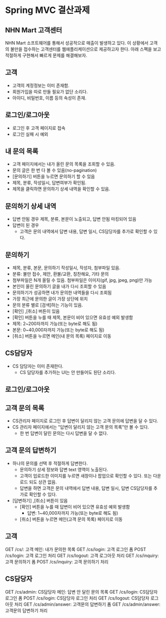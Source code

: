 # Spring MVC 결산과제

## NHN Mart 고객센터
NHN Mart 소프트웨어를 통해서 성공적으로 매출이 발생하고 있다.
이 상황에서 고객의 불만을 접수하는 고객센터를 웹애플리케이션으로 제공하고자 한다.
아래 스펙을 보고 적절하게 구현해서 빠르게 문제를 해결해보자.

## 고객
- 고객의 계정정보는 이미 존재함.
- 회원가입을 따로 만들 필요가 없단 소리다.
- 아이디, 비밀번호, 이름 등의 속성이 존재.

## 로그인/로그아웃
- 로그인 후 고객 페이지로 접속
- 로그인 실패 시 예외

## 내 문의 목록
- 고객 페이지에서는 내가 올린 문의 목록을 조회할 수 있음.
- 문의 글은 한 번 다 볼 수 있음(no-pagination)
- [문의하기] 버튼을 누르면 문의하기 할 수 있음
- 제목, 분류, 작성일시, 답변여부가 확인됨.
- 제목을 클릭하면 문의하기 상세 내역을 확인할 수 있음.

## 문의하기 상세 내역
- 답변 안됨 경우 제목, 분류, 본문이 노출되고, 답변 안됨 마킹되어 있음
- 답변이 된 경우
  - 고객은 문의 내역에서 답변 내용, 답변 일시, CS담당자를 추가로 확인할 수 있다. 

## 문의하기
- 제목, 분류, 본문, 문의하기 작성일시, 작성자, 첨부파일 있음.
- 분류: 불만 접수, 제안, 환불/교환, 칭찬해요, 기타 문의
- 첨부파일은 N개 올릴 수 있음. 첨부파일은 이미지(gif, jpg, jpeg, png)만 가능
- 본인이 올린 문의하기 글을 내가 다시 조회할 수 있음
- 문의하기가 성공하면 내가 문의한 내역들을 다시 조회됨
- 가장 최근에 문의한 글이 가장 상단에 위치
- 문의 분류 별로 [검색]하는 기능이 있음.
- [확인] ,[취소] 버튼이 있음
- [확인] 버튼을 누를 때 제목, 본문이 비어 있으면 유효성 예외 발생함
- 제목: 2~200자까지 가능(또는 byte로 해도 됨)
- 본문: 0~40,000자까지 가능(또는 byte로 해도 됨)
- [취소] 버튼을 누르면 메인(내 문의 목록) 페이지로 이동

## CS담당자
- CS 담당자는 이미 존재한다.
  - CS 담당자를 추가하는 UI는 안 만들어도 된단 소리다.

## 로그인/로그아웃

## 고객 문의 목록

- CS관리자 페이지로 로그인 후 답변이 달리지 않는 고객 문의에 답변을 달 수 있다.
- CS 관리자 페이지에서는 "답변이 달리지 않는 고객 문의 목록"만 볼 수 있다.
  - 한 번 답변이 달린 문의는 다시 답변을 달 수 없다.

## 고객 문의 답변하기
- 하나의 문의를 선택 후 적절하게 답변한다.
  - 문의하기 상세 정보와 답변 text 영역이 노출된다.
  - 고객이 업로드한 이미지를 누르면 새창이나 팝업으로 확인할 수 있다. 또는 다운로드 되도 상관 없음.
  - 답변을 하면 고객은 문의 내역에서 답변 내용, 답변 일시, 답변 CS담당자를 추가로 확인할 수 있다.
- [답변하기] ,[취소] 버튼이 있음
  - [확인] 버튼을 누를 때 답변이 비어 있으면 유효성 예외 발생함
    - 답변: 1~40,000자까지 가능(또는 byte로 해도 됨)
  - [취소] 버튼을 누르면 메인(고객 문의 목록) 페이지로 이동


## 고객
GET /cs/: 고객 메인: 내가 문의한 목록
GET /cs/login: 고객 로그인 폼
POST /cs/login: 고객 로그인 처리
GET /cs/logout: 고객 로그아웃 처리
GET /cs/inquiry: 고객 문의하기 폼
POST /cs/inquiry: 고객 문의하기 처리

## CS담당자
GET /cs/admin: CS담당자 메인: 답변 안 달린 문의 목록
GET /cs/login: CS담당자 로그인 폼
POST /cs/login: CS담당자 로그인 처리
GET /cs/logout: CS담당자 로그아웃 처리
GET /cs/admin/answer: 고객문의 답변하기 폼
GET /cs/admin/answer: 고객문의 답변하기 처리